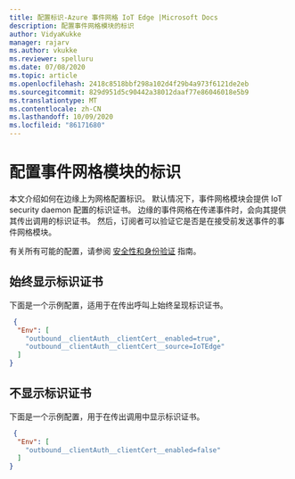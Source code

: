 ```yaml
---
title: 配置标识-Azure 事件网格 IoT Edge |Microsoft Docs
description: 配置事件网格模块的标识
author: VidyaKukke
manager: rajarv
ms.author: vkukke
ms.reviewer: spelluru
ms.date: 07/08/2020
ms.topic: article
ms.openlocfilehash: 2418c8518bbf298a102d4f29b4a973f6121de2eb
ms.sourcegitcommit: 829d951d5c90442a38012daaf77e86046018e5b9
ms.translationtype: MT
ms.contentlocale: zh-CN
ms.lasthandoff: 10/09/2020
ms.locfileid: "86171680"
---
```

# <a name="configure-identity-for-the-event-grid-module"></a>配置事件网格模块的标识

本文介绍如何在边缘上为网格配置标识。 默认情况下，事件网格模块会提供 IoT security daemon 配置的标识证书。 边缘的事件网格在传递事件时，会向其提供其传出调用的标识证书。 然后，订阅者可以验证它是否是在接受前发送事件的事件网格模块。

有关所有可能的配置，请参阅 [安全性和身份验证](security-authentication.md) 指南。

## <a name="always-present-identity-certificate"></a>始终显示标识证书
下面是一个示例配置，适用于在传出呼叫上始终呈现标识证书。 

```json
 {
  "Env": [
    "outbound__clientAuth__clientCert__enabled=true",
    "outbound__clientAuth__clientCert__source=IoTEdge"
  ]
}
 ```

## <a name="dont-present-identity-certificate"></a>不显示标识证书
下面是一个示例配置，用于在传出调用中显示标识证书。 

```json
 {
  "Env": [
    "outbound__clientAuth__clientCert__enabled=false"
  ]
}
 ```
